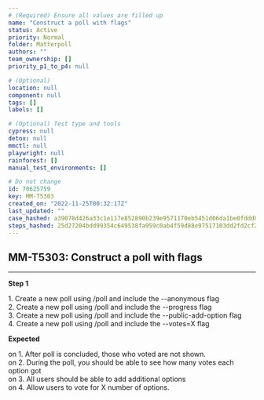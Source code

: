 ```yaml
---
# (Required) Ensure all values are filled up
name: "Construct a poll with flags"
status: Active
priority: Normal
folder: Matterpoll
authors: ""
team_ownership: []
priority_p1_to_p4: null

# (Optional)
location: null
component: null
tags: []
labels: []

# (Optional) Test type and tools
cypress: null
detox: null
mmctl: null
playwright: null
rainforest: []
manual_test_environments: []

# Do not change
id: 70625759
key: MM-T5303
created_on: "2022-11-25T00:32:17Z"
last_updated: ""
case_hashed: a39078d426a33c1e117e852890b239e9571170eb5451d06da1be0fddd8936f8eacd6f95343e591effdbfa5c018a85852
steps_hashed: 25d27204bdd99354c649538fa959c0ab4f59d88e97517103dd2fd2cf2a2cee295ff3616cfe79a17083c58e039b969929
---
```


<!-- (Auto-generated) Based on frontmatter's "key" and "name" -->

## MM-T5303: Construct a poll with flags

---

**Step 1**

1\. Create a new poll using /poll and include the --anonymous flag\
2\. Create a new poll using /poll and include the --progress flag\
3\. Create a new poll using /poll and include the --public-add-option flag\
4\. Create a new poll using /poll and include the --votes=X flag

**Expected**

on 1. After poll is concluded, those who voted are not shown.\
on 2. During the poll, you should be able to see how many votes each option got\
on 3. All users should be able to add additional options\
on 4. Allow users to vote for X number of options.
